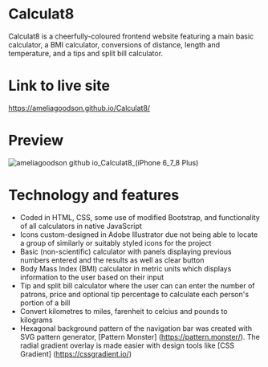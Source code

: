 # Calculat8
Calculat8 is a cheerfully-coloured frontend website featuring a main basic calculator, a BMI calculator, conversions of distance, length and temperature, and a tips and split bill calculator. 

# Link to live site
https://ameliagoodson.github.io/Calculat8/

# Preview
![ameliagoodson github io_Calculat8_(iPhone 6_7_8 Plus)](https://user-images.githubusercontent.com/60428536/134760737-e677447b-2fcb-4071-9c49-bab678648ece.png)

# Technology and features
* Coded in HTML, CSS, some use of modified Bootstrap, and functionality of all calculators in native JavaScript
* Icons custom-designed in Adobe Illustrator due not being able to locate a group of similarly or suitably styled icons for the project 
* Basic (non-scientific) calculator with panels displaying previous numbers entered and the results as well as clear button
* Body Mass Index (BMI) calculator in metric units which displays information to the user based on their input
* Tip and split bill calculator where the user can can enter the number of patrons, price and optional tip percentage to calculate each person's portion of a bill
* Convert kilometres to miles, farenheit to celcius and pounds to kilograms 
* Hexagonal background pattern of the navigation bar was created with SVG pattern generator, [Pattern Monster] (https://pattern.monster/). The radial gradient overlay is made easier with design tools like [CSS Gradient] (https://cssgradient.io/)
